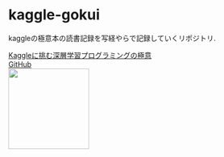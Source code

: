 # kaggle-gokui

kaggleの極意本の読書記録を写経やらで記録していくリポジトリ.


[Kaggleに挑む深層学習プログラミングの極意](https://amzn.asia/d/c9M1Kls)<br>
[GitHub](https://github.com/smly/kaggle-book-gokui)<br>
<img src="https://user-images.githubusercontent.com/69502527/216735033-4372c683-d984-45a0-b8b2-0b5d80a5ddd0.png" width="160px">
